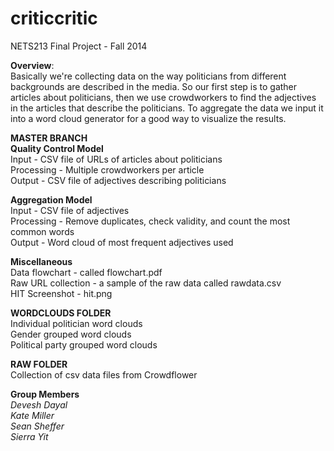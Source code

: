 criticcritic
============

NETS213 Final Project - Fall 2014

**Overview**:
<br>
Basically we're collecting data on the way politicians from different backgrounds are described in the media. So our first step is to gather articles about politicians, then we use crowdworkers to find the adjectives in the articles that describe the politicians. To aggregate the data we input it into a word cloud generator for a good way to visualize the results.

**MASTER BRANCH**
<br>
**Quality Control Model**
<br>
Input - CSV file of URLs of articles about politicians
<br>
Processing - Multiple crowdworkers per article
<br> 
Output - CSV file of adjectives describing politicians

**Aggregation Model**
<br>
Input - CSV file of adjectives
<br>
Processing - Remove duplicates, check validity, and count the most common words
<br>
Output - Word cloud of most frequent adjectives used

**Miscellaneous**
<br>
Data flowchart - called flowchart.pdf
<br>
Raw URL collection - a sample of the raw data called rawdata.csv
<br>
HIT Screenshot - hit.png

**WORDCLOUDS FOLDER**
<br>
Individual politician word clouds
<br>
Gender grouped word clouds
<br>
Political party grouped word clouds

**RAW FOLDER**
<br> 
Collection of csv data files from Crowdflower

**Group Members**
<br>
*Devesh Dayal*
<br>
*Kate Miller*
<br>
*Sean Sheffer*
<br>
*Sierra Yit*
